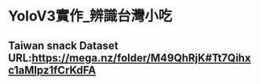 # YoloV3實作_辨識台灣小吃

Taiwan snack Dataset URL:https://mega.nz/folder/M49QhRjK#Tt7Qihxc1aMIpz1fCrKdFA
-------------------

